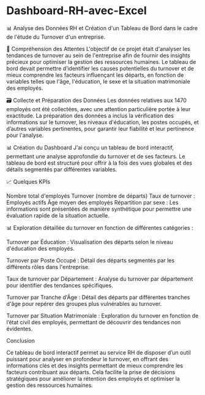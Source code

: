 # Dashboard-RH-avec-Excel
 📊 Analyse des Données RH et Création d'un Tableau de Bord dans le cadre de l'étude du Turnover d'un entreprise.

🎯 Compréhension des Attentes
L'objectif de ce projet était d'analyser les tendances de turnover au sein de l'entreprise afin de fournir des insights précieux pour optimiser la gestion des ressources humaines. Le tableau de bord devait permettre d’identifier les causes potentielles du turnover et de mieux comprendre les facteurs influençant les départs, en fonction de variables telles que l'âge, l'éducation, le sexe et la situation matrimoniale des employés.

🗃️ Collecte et Préparation des Données
Les données relatives aux 1470 employés ont été collectées, avec une attention particulière portée à leur exactitude. La préparation des données a inclus la vérification des informations sur le turnover, les niveaux d'éducation, les postes occupés, et d’autres variables pertinentes, pour garantir leur fiabilité et leur pertinence pour l'analyse.

📊 Création du Dashboard
J'ai conçu un tableau de bord interactif, permettant une analyse approfondie du turnover et de ses facteurs. Le tableau de bord est structuré pour offrir à la fois des vues globales et des détails segmentés par différentes variables.

📈 Quelques KPIs

Nombre total d'employés
Turnover (nombre de départs) 
Taux de turnover :
Employés actifs 
Âge moyen des employés 
Répartition par sexe :
Les informations sont présentées de manière synthétique pour permettre une évaluation rapide de la situation actuelle.

📊 Exploration détaillée du turnover en fonction de différentes catégories :

Turnover par Éducation : Visualisation des départs selon le niveau d'éducation des employés.

Turnover par Poste Occupé : Détail des départs segmentés par les différents rôles dans l'entreprise.

Taux de turnover par Département : Analyse du turnover par département pour identifier des tendances spécifiques.

Turnover par Tranche d'Âge : Détail des départs par différentes tranches d'âge pour repérer des groupes plus vulnérables au turnover.

Turnover par Situation Matrimoniale : Exploration du turnover en fonction de l’état civil des employés, permettant de découvrir des tendances non évidentes.

Conclusion

Ce tableau de bord interactif permet au service RH de disposer d’un outil puissant pour analyser en profondeur le turnover, en offrant des informations clés et des insights permettant de mieux comprendre les facteurs contribuant aux départs. Cela facilite la prise de décisions stratégiques pour améliorer la rétention des employés et optimiser la gestion des ressources humaines.
